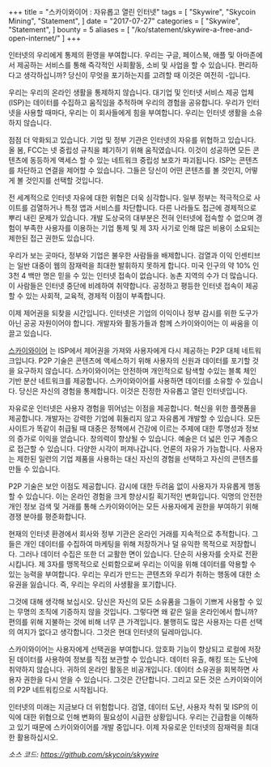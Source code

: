 +++
title = "스카이와이어 : 자유롭고 열린 인터넷"
tags = [
    "Skywire",
    "Skycoin Mining",
    "Statement",
]
date = "2017-07-27"
categories = [
    "Skywire",
    "Statement",
]
bounty = 5
aliases = [
	"/ko/statement/skywire-a-free-and-open-internet/"
]
+++

인터넷의 우리에게 통제의 환영을 부여합니다. 우리는 구글, 페이스북, 애플 및 아마존에서
제공하는 서비스를 통해 즉각적인 사회활동, 소비 및 사업을 할 수 있습니다.
편리하다고 생각하십니까? 당신이 무엇을 포기하는지를 고려할 때 이것은 여전히 -입니다.

우리는 우리의 온라인 생활을 통제하지 않습니다. 대기업 및 인터넷 서비스 제공 업체(ISP)는
데이터를 수집하고 움직임을 추적하며 우리의 경험을 공유합니다.
우리가 인터넷을 사용할 때마다, 우리는 이 회사들에게 힘을 부여합니다.
우리는 인터넷 생활을 소유하지 않습니다.

점점 더 악화되고 있습니다. 기업 및 정부 기관은 인터넷의 자유를 위협하고 있습니다.
올 봄, FCC는 넷 중립성 규칙을 폐기하기 위해 움직였습니다.
이것이 성공하면 모든 콘텐츠에 동등하게 액세스 할 수 있는 네트워크 중립성 보호가 파괴됩니다.
ISP는 콘텐츠를 차단하고 연결을 제어할 수 있습니다.
그들은 당신이 어떤 콘텐츠를 볼 것인지, 어떻게 볼 것인지를 선택할 것입니다.

전 세계적으로 인터넷 자유에 대한 위협은 더욱 심각합니다.
일부 정부는 적극적으로 사이트를 검열하거나 특정 앱과 서비스를 차단합니다.
다른 나라들도 접근에 경제적으로 뿌리 내린 문제가 있습니다.
개발 도상국의 대부분은 전혀 인터넷에 접속할 수 없으며 경험이 부족한 사용자를
이용하는 기업 통제 및 제 3자 사기로 인해 많은 비용이 소요되는 제한된 접근 권한도 있습니다.

우리가 보는 곳마다, 정부와 기업은 불우한 사람들을 배제합니다.
검열과 이익 인센티브는 일반 대중이 웹의 잠재력을 최대한 발휘하지 못하게 합니다.
미국 인구의 약 10% 인 3천 4 백만 명은 믿을 수 있는 인터넷 접속이 없습니다.
농촌 지역의 수가 더 많습니다. 이 사람들은 인터넷 중단에 비례하여 취약합니다.
공정하고 평등한 인터넷 접속이 제공할 수 있는 사회적, 교육적, 경제적 이점이 부족합니다.

이제 제어권을 되찾을 시간입니다. 인터넷은 기업의 이익이나 정부 감시를 위한
도구가 아닌 공공 자원이어야 합니다. 개발자와 활동가들과 함께
스카이와이어는 이 싸움을 이끌고 있습니다.

[스카이와이어](https://github.com/skycoin/skywire) 는 ISP에서 제어권을 가져와
사용자에게 다시 제공하는 P2P 대체 네트워크입니다.
P2P 기술은 콘텐츠에 액세스하기 위해 사용자의 신원과 데이터를 포기할 것을 요구하지 않습니다.
스카이와이어는 안전하며 개인적으로 탐색할 수있는 블록 체인 기반
분산 네트워크를 제공합니다. 스카이와이어를 사용하면 데이터를 소유할 수 있습니다.
당신은 자신의 경험을 통제합니다. 이것은 진정한 자유롭고 열린 인터넷입니다.

자유로운 인터넷은 사용자 경험을 뛰어넘는 이점을 제공합니다.
혁신을 위한 플랫폼을 제공합니다. 개발자는 강력한 기업에 휘둘리지 않고
자유롭게 개발할 수 있습니다. 모든 사이트가 똑같이 취급될 때 대중은
정책에서 건강에 이르는 주제에 대한 투명성과 정보의 증가로 이익을 얻습니다.
창의력이 향상될 수 있습니다. 예술은 더 넓은 인구 계층으로 접근할 수 있습니다.
다양한 시각이 퍼져나갑니다. 언론의 자유가 가능합니다.
사용자는 제한된 일련의 기업 제품을 사용하는 대신 자신의 경험을 선택하고
자신의 콘텐츠를 만들 수 있습니다.

P2P 기술은 보안 이점도 제공합니다. 감시에 대한 두려움 없이 사용자가 자유롭게 행동할 수 있습니다.
이는 온라인 경험을 크게 향상시킬 획기적인 변화입니다. 익명의 안전한 개인 정보 검색 및 거래를 통해
스카이와이어는 모든 사용자에게 권한을 부여하기 위해 경쟁 분야를 평준화합니다.

현재의 인터넷 환경에서 회사와 정부 기관은 온라인 거래를 지속적으로 추적합니다.
그들은 개인 데이터를 수집하여 마케팅을 위해 저장하거나 덜 유익한 목적으로 저장합니다.
그러나 데이터 수집은 또한 더 교활한 면이 있습니다. 단순히 사용자를 숫자로 전환시킵니다.
제 3자를 맹목적으로 신뢰함으로써 우리는 이익을 위해 데이터를 악용할 수 있는 능력을 부여합니다.
우리는 우리가 만드는 콘텐츠와 우리가 취하는 행동에 대한 소유권을 잃습니다.
즉, 우리는 우리의 사생활을 포기합니다.

그것에 대해 생각해 보십시오. 당신은 자신의 모든 소유품을
그들이 기쁘게 사용할 수 있는 무명의 조직에 기증하지 않을 것입니다.
그렇다면 왜 같은 일을 온라인에서 합니까?
편의를 위해 지불하는 것에 비해 너무 큰 가격입니다.
불행히도 많은 사용자는 다른 선택의 여지가 없다고 생각합니다.
그것은 현대 인터넷의 딜레마입니다.

스카이와이어는 사용자에게 선택권을 부여합니다. 암호화 기능이 향상되고
로컬에 저장된 데이터를 사용하여 정보를 직접 보관할 수 있습니다.
데이터 유출, 해킹 또는 도난에 취약하지 않습니다.
귀하의 온라인 활동은 비공개입니다.
데이터 소유권을 회복하면 사용자 권한을 다시 얻을 수 있습니다.
그것은 간단합니다. 그리고 모든 것은 스카이와이어의 P2P 네트워킹으로 시작됩니다.

인터넷의 미래는 지금보다 더 위험합니다. 검열, 데이터 도난, 사용자 착취 및 ISP의
이익에 대한 위협으로 인해 변화의 필요성이 시급한 상황입니다.
우리는 긴급함을 이해하고 있기 때문에 스카이와이어를 개발 중입니다.
이제 자유로운 인터넷의 잠재력을 최대한 활용하십시오.

*소스 코드: https://github.com/skycoin/skywire*
